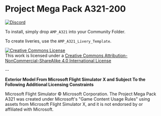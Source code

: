 # Project Mega Pack A321-200

[![Discord](https://img.shields.io/discord/746450820077453393.svg?label=&logo=discord&logoColor=ffffff&color=7289DA&labelColor=7289DA)](https://discord.gg/megapack)

To install, simply drop `AMP_A321` into your Community Folder.

To create liveries, use the `AMP_A321_Livery_Template`.

<a rel="license" href="http://creativecommons.org/licenses/by-nc-sa/4.0/"><img alt="Creative Commons License" style="border-width:0" src="https://i.creativecommons.org/l/by-nc-sa/4.0/88x31.png" /></a><br />This work is licensed under a <a rel="license" href="http://creativecommons.org/licenses/by-nc-sa/4.0/">Creative Commons Attribution-NonCommercial-ShareAlike 4.0 International License</a>

--

**Exterior Model From Microsoft Flight Simulator X and Subject To the Following Additional Licensing Constraints**

Microsoft Flight Simulator © Microsoft Corporation. The Project Mega Pack A321 was created under Microsoft's "Game Content Usage Rules" using assets from Microsoft Flight Simulator X, and it is not endorsed by or affiliated with Microsoft.
